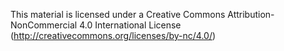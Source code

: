 This material is licensed under a Creative Commons Attribution-NonCommercial 4.0 International License (http://creativecommons.org/licenses/by-nc/4.0/)
